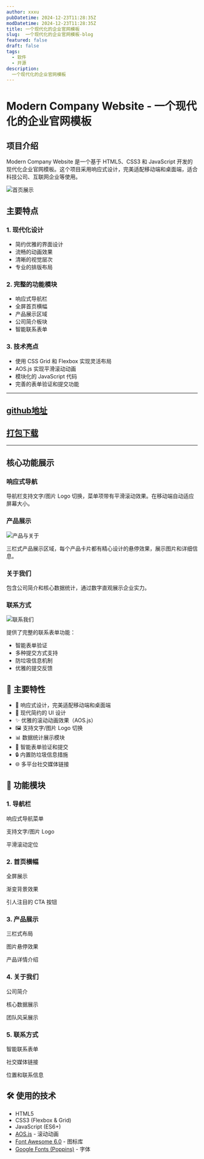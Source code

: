 ```yaml
---
author: xxxu
pubDatetime: 2024-12-23T11:28:35Z
modDatetime: 2024-12-23T11:28:35Z
title: 一个现代化的企业官网模板
slug:  一个现代化的企业官网模板-blog
featured: false
draft: false
tags:
  - 软件
  - 开源
description:
  一个现代化的企业官网模板
---
```

# Modern Company Website - 一个现代化的企业官网模板

## 项目介绍

Modern Company Website 是一个基于 HTML5、CSS3 和 JavaScript 开发的现代化企业官网模板。这个项目采用响应式设计，完美适配移动端和桌面端，适合科技公司、互联网企业等使用。

![首页展示](https://image.xxxu.me/rest/2aAYslK.png)

## 主要特点

### 1. 现代化设计

- 简约优雅的界面设计
- 流畅的动画效果
- 清晰的视觉层次
- 专业的排版布局

### 2. 完整的功能模块

- 响应式导航栏
- 全屏首页横幅
- 产品展示区域
- 公司简介板块
- 智能联系表单

### 3. 技术亮点

- 使用 CSS Grid 和 Flexbox 实现灵活布局
- AOS.js 实现平滑滚动动画
- 模块化的 JavaScript 代码
- 完善的表单验证和提交功能

---

## [github地址](https://github.com/xxxume/modern-company-website)

## [打包下载](https://github.com/xxxume/modern-company-website/releases/tag/%E9%9D%99%E6%80%81%E5%A4%A7%E6%B0%94%E5%AE%98%E7%BD%91%E6%A8%A1%E6%9D%BF)

---

## 核心功能展示

### 响应式导航

导航栏支持文字/图片 Logo 切换，菜单项带有平滑滚动效果。在移动端自动适应屏幕大小。

### 产品展示

![产品与关于](https://image.xxxu.me/rest/p0lYslK.png)

三栏式产品展示区域，每个产品卡片都有精心设计的悬停效果，展示图片和详细信息。

### 关于我们

包含公司简介和核心数据统计，通过数字直观展示企业实力。

### 联系方式

![联系我们](https://image.xxxu.me/rest/sYpYslK.png)

提供了完整的联系表单功能：

- 智能表单验证
- 多种提交方式支持
- 防垃圾信息机制
- 优雅的提交反馈

## 🌟 主要特性

* 📱 响应式设计，完美适配移动端和桌面端
* 🎨 现代简约的 UI 设计
* ✨ 优雅的滚动动画效果（AOS.js）
* 🖼️ 支持文字/图片 Logo 切换
* 📊 数据统计展示模块
* 📝 智能表单验证和提交
* 🔒 内置防垃圾信息措施
* 🌐 多平台社交媒体链接

## 🎯 功能模块

### 1. 导航栏

响应式导航菜单

支持文字/图片 Logo

平滑滚动定位

### 2. 首页横幅

全屏展示

渐变背景效果

引人注目的 CTA 按钮

### 3. 产品展示

三栏式布局

图片悬停效果

产品详情介绍

### 4. 关于我们

公司简介

核心数据展示

团队风采展示

### 5. 联系方式

智能联系表单

社交媒体链接

位置和联系信息

## 🛠️ 使用的技术

* HTML5
* CSS3 (Flexbox & Grid)
* JavaScript (ES6+)
* [AOS.js](https://michalsnik.github.io/aos/) - 滚动动画
* [Font Awesome 6.0](https://fontawesome.com/) - 图标库
* [Google Fonts (Poppins)](https://fonts.google.com/specimen/Poppins) - 字体
